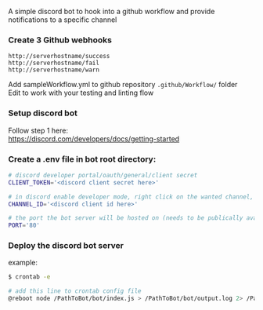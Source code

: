 A simple discord bot to hook into a github workflow and provide notifications to a specific channel



### Create 3 Github webhooks
```
http://serverhostname/success
http://serverhostname/fail
http://serverhostname/warn
```

Add sampleWorkflow.yml to github repository ```.github/Workflow/``` folder <br>
Edit to work with your testing and linting flow

### Setup discord bot

Follow step 1 here: <br>
https://discord.com/developers/docs/getting-started


### Create a .env file in bot root directory:
``` bash
# discord developer portal/oauth/general/client secret
CLIENT_TOKEN='<discord client secret here>' 

# in discord enable developer mode, right click on the wanted channel, click channelid
CHANNEL_ID='<discord client id here>'

# the port the bot server will be hosted on (needs to be publically avaliable)
PORT='80'
```

### Deploy the discord bot server
example:

``` bash
$ crontab -e
```

``` bash
# add this line to crontab config file
@reboot node /PathToBot/bot/index.js > /PathToBot/bot/output.log 2> /PathToBot/bot/error.log & echo $! > /PathToBot/bot/currentpid
```